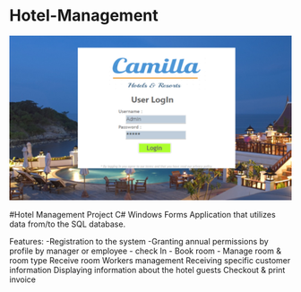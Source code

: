 # Hotel-Management

<img src="https://raw.githubusercontent.com/Rosiee7/Hotel-Management/main/Hotel%20Management/Screenshot1.png"/>



#Hotel Management Project
C# Windows Forms Application that utilizes data from/to the SQL database.


Features:
 -Registration to the system
 -Granting annual permissions by profile by manager or employee
     - check In
       - Book room
         - Manage room & room type
Receive room
Workers management
Receiving specific customer information
Displaying information about the hotel guests
Checkout & print invoice

